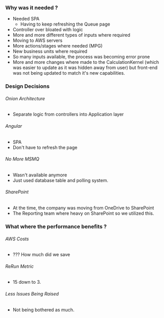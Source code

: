 ### Why was it needed ?
- Needed SPA
	- Having to keep refreshing the Queue page
- Controller over bloated with logic
- More and more different types of inputs where required
- Moving to AWS servers
- More actions/stages where needed (MPG)
- New business units where required
- So many inputs available, the process was becoming error prone
- More and more changes where made to the CalculationKernel (which was easier to update as it was hidden away from user) but front-end was not being updated to match it's new capabilities.


### Design Decisions

###### Onion Architecture
- Separate logic from controllers into Application layer
###### Angular
- SPA
- Don't have to refresh the page
###### No More MSMQ
- Wasn't available anymore
- Just used database table and polling system.
###### SharePoint
- At the time, the company was moving from OneDrive to SharePoint
- The Reporting team where heavy on SharePoint so we utilized this.

### What where the performance benefits ?
###### AWS Costs
- ??? How much did we save
###### ReRun Metric
- 15 down to 3.
###### Less Issues Being Raised
- Not being bothered as much.